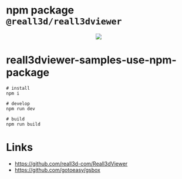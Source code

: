 # npm package `@reall3d/reall3dviewer`

<p align=center>
	<a href="https://reall3d.com/reall3dviewer/samples-use-npm-package/index.html">
		<img src="https://gotoeasy.github.io/reall3d/reall3dviewer-samples-use-npm-package.png"/>
	</a>
</p>

# reall3dviewer-samples-use-npm-package

```shell
# install
npm i

# develop
npm run dev

# build
npm run build
```

# Links

- https://github.com/reall3d-com/Reall3dViewer
- https://github.com/gotoeasy/gsbox
